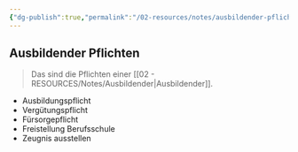 ```yaml
---
{"dg-publish":true,"permalink":"/02-resources/notes/ausbildender-pflichten/","tags":["prüfungsrelevant","LF01"],"noteIcon":"","updated":"2024-06-17T09:14:43.484+02:00"}
---
```


## Ausbildender Pflichten 
> Das sind die Pflichten einer [[02 - RESOURCES/Notes/Ausbildender\|Ausbildender]].

- Ausbildungspflicht
- Vergütungspflicht
- Fürsorgepflicht
- Freistellung Berufsschule
- Zeugnis ausstellen
